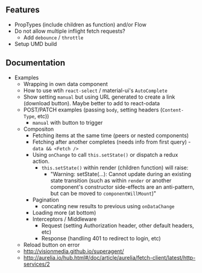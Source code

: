 ## Features
- PropTypes (include children as function) and/or Flow
- Do not allow multiple inflight fetch requests?
  - Add `debounce` / `throttle`
- Setup UMD build

## Documentation
- Examples
  - Wrapping <Fetch /> in own data component
  - How to use wtih `react-select` / material-ui's `AutoComplete`
  - Show setting `manual` but using URL generated to create a link (download button).  Maybe better to add to react-odata
  - POST/PATCH examples (passing `body`, setting headers (`Content-Type`, etc))
    - `manual` with button to trigger
  - Compositon
    - Fetching items at the same time (peers or nested components)
    - Fetching after another completes (needs info from first query) - `data && <Fetch />`
    - Using `onChange` to call `this.setState()` or dispatch a redux action.
      - `this.setState()` within render (children function) will raise:
        - "Warning: setState(...): Cannot update during an existing state transition (such as within `render` or another component's constructor side-effects are an anti-pattern, but can be moved to `componentWillMount`)"
    - Pagination
      - concating new results to previous using `onDataChange`
    - Loading more (at bottom)
    - Interceptors / Middleware
      - Request (setting Authorization header, other default headers, etc)
      - Response (handling 401 to redirect to login, etc)
  - Reload button on error
  - http://visionmedia.github.io/superagent/
  - http://aurelia.io/hub.html#/doc/article/aurelia/fetch-client/latest/http-services/2